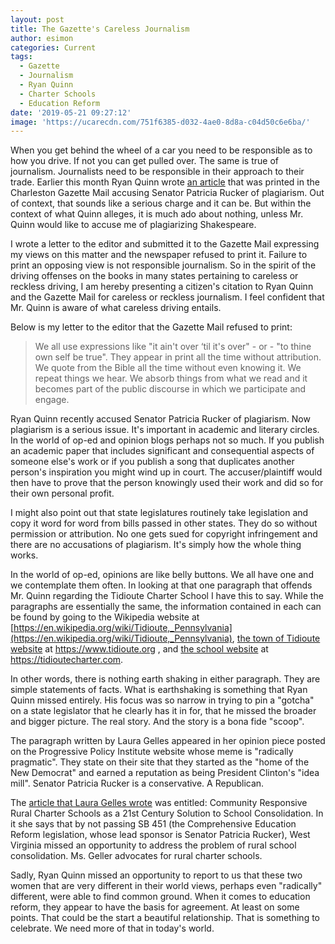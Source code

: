 ```yaml
---
layout: post
title: The Gazette's Careless Journalism
author: esimon
categories: Current
tags:
  - Gazette
  - Journalism
  - Ryan Quinn
  - Charter Schools
  - Education Reform
date: '2019-05-21 09:27:12'
image: 'https://ucarecdn.com/751f6385-d032-4ae0-8d8a-c04d50c6e6ba/'
---
```

When you get behind the wheel of a car you need to be responsible as to how you drive.  If not you can get pulled over.  The same is true of journalism.  Journalists need to be responsible in their approach to their trade.  Earlier this month Ryan Quinn wrote [an article](https://www.wvgazettemail.com/news/education/wv-senate-ed-chair-may-have-plagiarized-pro-charter-school/article_27a4d73d-3220-5c58-a5fb-7506d6ac02ea.html) that was printed in the Charleston Gazette Mail accusing Senator Patricia Rucker of plagiarism.  Out of context, that sounds like a serious charge and it can be.  But within the context of what Quinn alleges, it is much ado about nothing, unless Mr. Quinn would like to accuse me of plagiarizing Shakespeare.  

I wrote a letter to the editor and submitted it to the Gazette Mail expressing my views on this matter and the newspaper refused to print it.  Failure to print an opposing view is not responsible journalism.  So in the spirit of the driving offenses on the books in many states pertaining to careless or reckless driving, I am hereby presenting a citizen's citation to Ryan Quinn and the Gazette Mail for careless or reckless journalism.  I feel confident that Mr. Quinn is aware of what careless driving entails.  

Below is my letter to the editor that the Gazette Mail refused to print:
 
> We all use expressions like "it ain't over ‘til it's over" - or - "to thine own self be true".  They appear in print all the time without attribution.  We quote from the Bible all the time without even knowing it.  We repeat things we hear.  We absorb things from what we read and it becomes part of the public discourse in which we participate and engage.  

Ryan Quinn recently accused Senator Patricia Rucker of plagiarism.  Now plagiarism is a serious issue.  It's important in academic and literary circles.  In the world of op-ed and opinion blogs perhaps not so much.  If you publish an academic paper that includes significant and consequential aspects of someone else's work or if you publish a song that duplicates another person's inspiration you might wind up in court.  The accuser/plaintiff would then have to prove that the person knowingly used their work and did so for their own personal profit.  

I might also point out that state legislatures routinely take legislation and copy it word for word from bills passed in other states.  They do so without permission or attribution.  No one gets sued for copyright infringement and there are no accusations of plagiarism.  It's simply how the whole thing works.  

In the world of op-ed, opinions are like belly buttons.  We all have one and we contemplate them often.  In looking at that one paragraph that offends Mr. Quinn regarding the Tidioute Charter School I have this to say.  While the paragraphs are essentially the same, the information contained in each can be found by going to the Wikipedia website at [https://en.wikipedia.org/wiki/Tidioute,_Pennsylvania](https://en.wikipedia.org/wiki/Tidioute,_Pennsylvania),  [the town of Tidioute website](https://www.tidioute.org) at https://www.tidioute.org ,  and [the school website](https://tidioutecharter.com) at https://tidioutecharter.com.    

In other words, there is nothing earth shaking in either paragraph.  They are simple statements of facts.  What is earthshaking is something that Ryan Quinn missed entirely.  His focus was so narrow in trying to pin a "gotcha" on a state legislator that he clearly has it in for, that he missed the broader and bigger picture.  The real story.  And the story is a bona fide "scoop".  

The paragraph written by Laura Gelles appeared in her opinion piece posted on the Progressive Policy Institute website whose meme is "radically pragmatic".  They state on their site that they started as the "home of the New Democrat" and earned a reputation as being President Clinton's "idea mill".  Senator Patricia Rucker is a conservative.  A Republican.  

The [article that Laura Gelles wrote](https://www.progressivepolicy.org/issues/education/community-responsive-rural-charter-schools-as-a-21st-century-solution-to-school-consolidation/) was entitled: Community Responsive Rural Charter Schools as a 21st Century Solution to School Consolidation. In it she says that by not passing SB 451 (the Comprehensive Education Reform legislation, whose lead sponsor is Senator Patricia Rucker), West Virginia missed an opportunity to address the problem of rural school consolidation.  Ms. Geller advocates for rural charter schools. 

Sadly, Ryan Quinn missed an opportunity to report to us that these two women that are very different in their world views, perhaps even "radically" different, were able to find common ground.  When it comes to education reform, they appear to have the basis for agreement.  At least on some points.  That could be the start a beautiful relationship. That is something to celebrate.  We need more of that in today's world.
